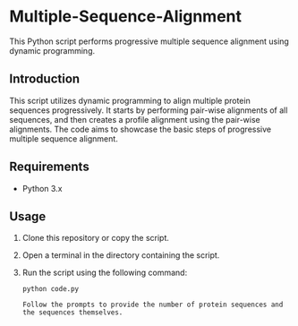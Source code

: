 # Multiple-Sequence-Alignment

This Python script performs progressive multiple sequence alignment using dynamic programming.

## Introduction

This script utilizes dynamic programming to align multiple protein sequences progressively. It starts by performing pair-wise alignments of all sequences, and then creates a profile alignment using the pair-wise alignments. The code aims to showcase the basic steps of progressive multiple sequence alignment.

## Requirements

- Python 3.x

## Usage

1. Clone this repository or copy the script.
2. Open a terminal in the directory containing the script.
3. Run the script using the following command:

   ```terminal
   python code.py

   Follow the prompts to provide the number of protein sequences and the sequences themselves.
